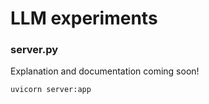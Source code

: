 # LLM experiments





### server.py

Explanation and documentation coming soon!

`uvicorn server:app`
